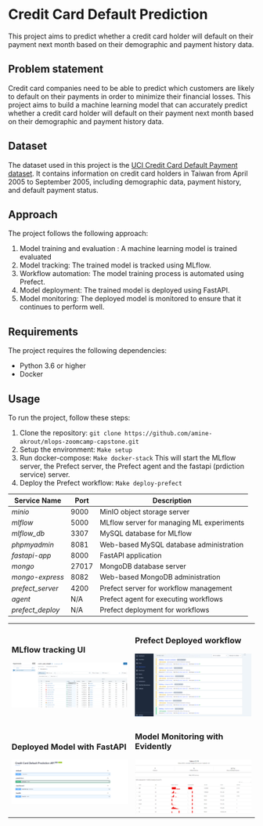 # Credit Card Default Prediction

This project aims to predict whether a credit card holder will default on their payment next month based on their demographic and payment history data.

## Problem statement

Credit card companies need to be able to predict which customers are likely to default on their payments in order to minimize their financial losses. This project aims to build a machine learning model that can accurately predict whether a credit card holder will default on their payment next month based on their demographic and payment history data.

## Dataset

The dataset used in this project is the [UCI Credit Card Default Payment dataset](https://archive.ics.uci.edu/ml/datasets/default+of+credit+card+clients). It contains information on credit card holders in Taiwan from April 2005 to September 2005, including demographic data, payment history, and default payment status.

## Approach

The project follows the following approach:

1. Model training and evaluation : A machine learning model is trained evaluated
2. Model tracking: The trained model is tracked using MLflow.
3. Workflow automation: The model training process is automated using Prefect.
4. Model deployment: The trained model is deployed using FastAPI.
5. Model monitoring: The deployed model is monitored to ensure that it continues to perform well.


## Requirements

The project requires the following dependencies:

- Python 3.6 or higher
- Docker

## Usage

To run the project, follow these steps:

1. Clone the repository: `git clone https://github.com/amine-akrout/mlops-zoomcamp-capstone.git`
2. Setup the environment: `Make setup`
3. Run docker-compose: `Make docker-stack`
This will start the MLflow server, the Prefect server, the Prefect agent and the fastapi (prdiction service) server.
4. Deploy the Prefect workflow: `Make deploy-prefect`

| **Service Name** | **Port** | **Description**                           |
|------------------|----------|-------------------------------------------|
| _minio_          | 9000     | MinIO object storage server               |
| _mlflow_         | 5000     | MLflow server for managing ML experiments |
| _mlflow_db_      | 3307     | MySQL database for MLflow                 |
| _phpmyadmin_     | 8081     | Web-based MySQL database administration   |
| _fastapi-app_    | 8000     | FastAPI application                       |
| _mongo_          | 27017    | MongoDB database server                   |
| _mongo-express_  | 8082     | Web-based MongoDB administration          |
| _prefect_server_ | 4200     | Prefect server for workflow management    |
| _agent_          | N/A      | Prefect agent for executing workflows     |
| _prefect_deploy_ | N/A      | Prefect deployment for workflows          |


<table>
<tr>
<td style="width: 50%">
<h3>MLflow tracking UI</h3>
<img src="images/mlflow.png" alt="">
</td>
<td>
<h3>Prefect Deployed workflow</h3>
<img src="images/prefect.png" alt="">
</td>
</tr>
<td style="width: 50%">
<h3>Deployed Model with FastAPI</h3>
<img src="images/fastapi.png" alt="">
</td>
<td style="width: 50%">
<h3>Model Monitoring with Evidently</h3>
<img src="images/evidently.png" alt="">
</td>
</table>
